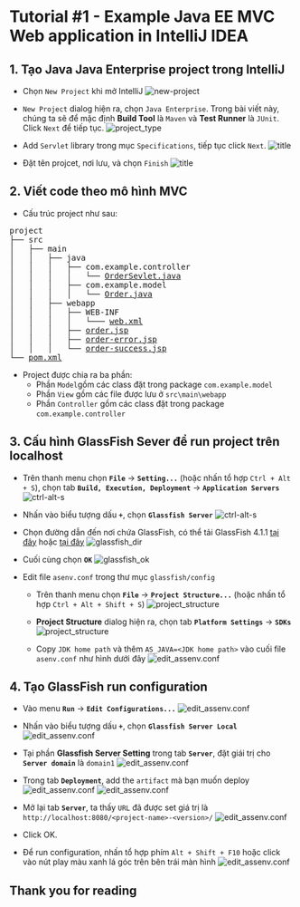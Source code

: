 # Tutorial #1 - Example Java EE MVC Web application in IntelliJ IDEA



## 1. Tạo Java Java Enterprise project trong IntelliJ

- Chọn `New Project` khi mở IntelliJ
![new-project](img/tut-1/00_welcome-popup.png) 

- `New Project` dialog hiện ra, chọn `Java Enterprise`. Trong bài viết này, chúng ta sẽ để mặc định **Build Tool** là `Maven` và **Test Runner** là `JUnit`. Click `Next` để tiếp tục.
![project_type](img/tut-1/01_project_type.png)

- Add `Servlet` library trong mục `Specifications`, tiếp tục click `Next`.
![title](img/tut-1/02_add_library.png)

- Đặt tên projcet, nơi lưu, và chọn `Finish`
![title](img/tut-1/03_set_project_name.png)

## 2. Viết code theo mô hình MVC

- Cấu trúc project như sau:

<pre>
project
├── src
│   ├── main
│   │   ├── java
│   │   │   ├── com.example.controller
│   │   │   │   └── <a href="./resource/tut-1/src/main/java/com.example.controller/OrderSevlet.java" target="_blank">OrderSevlet.java</a>
│   │   │   ├── com.example.model
│   │   │   │   └── <a href="./resource/tut-1/src/main/java/com.example.model/Order.java" target="_blank">Order.java</a>
│   │   ├── webapp
│   │   │   ├── WEB-INF
│   │   │   │   └─── <a href="./resource/tut-1/src/main/webapp/WEB-INF/web.xml" target="_blank">web.xml</a>
│   │   │   ├── <a href="./resource/tut-1/src/main/webapp/order.jsp" target="_blank">order.jsp</a>
│   │   │   ├── <a href="./resource/tut-1/src/main/webapp/order-error.jsp" target="_blank">order-error.jsp</a>
│   │   │   └── <a href="./resource/tut-1/src/main/webapp/order-success.jsp" target="_blank">order-success.jsp</a>
└── <a href="./resource/tut-1/pom.xml" target="_blank">pom.xml</a>
</pre>

- Project được chia ra ba phần:
  - Phần `Model`gồm các class đặt trong package `com.example.model`
  - Phần `View` gồm các file được lưu ở `src\main\webapp`
  - Phần `Controller` gồm các class đặt trong package `com.example.controller`


## 3. Cấu hình GlassFish Sever để run project trên localhost

- Trên thanh menu chọn **`File`** -> **`Setting...`** (hoặc nhấn tổ hợp `Ctrl + Alt + S`), chọn tab **`Build, Execution, Deployment`** -> **`Application Servers`**
![ctrl-alt-s](img/tut-1/05_go_to_setting.png)

- Nhấn vào biểu tượng dấu **`+`**, chọn **`Glassfish Server`**
![ctrl-alt-s](img/tut-1/06_add_glassfish.png)

- Chọn đường dẫn đến nơi chứa GlassFish, có thể tải GlassFish 4.1.1 [tại đây][glass-fish-oracle] hoặc [tại đây][glass-fish-reup]
![glassfish_dir](img/tut-1/07-glassfish_dir.png)

- Cuối cùng chọn **`OK`**
![glassfish_ok](img/tut-1/08-glassfish_ok.png)

- Edit file `asenv.conf` trong thư mục `glassfish/config`
  - Trên thanh menu chọn **`File`** -> **`Project Structure...`** (hoặc nhấn tổ hợp `Ctrl + Alt + Shift + S`)
  ![project_structure](img/tut-1/09_project_structure.png)
  
  - **Project Structure** dialog hiện ra, chọn tab **`Platform Settings`** -> **`SDKs`**
  ![project_structure](img/tut-1/10_project_structure_sdks.png)

  - Copy `JDK home path` và thêm `AS_JAVA=<JDK home path>` vào cuối file `asenv.conf` như hình dưới đây
  ![edit_assenv.conf](img/tut-1/11_edit_assenv.conf.png)

## 4. Tạo GlassFish run configuration


- Vào menu **`Run`** -> **`Edit Configurations...`** 
![edit_assenv.conf](img/tut-1/12.png)

- Nhấn vào biểu tượng dấu **`+`**, chọn **`Glassfish Server Local`**
![edit_assenv.conf](img/tut-1/13.png)

- Tại phần **Glassfish Server Setting** trong tab **`Server`**, đặt giái trị cho **`Server domain`** là `domain1`
![edit_assenv.conf](img/tut-1/14.png)

- Trong tab **`Deployment`**, add the `artifact` mà bạn muốn deploy
![edit_assenv.conf](img/tut-1/15.png)
![edit_assenv.conf](img/tut-1/16.png)

- Mở lại tab **`Server`**, ta thấy `URL` đã được set giá trị là `http://localhost:8080/<project-name>-<version>/`
![edit_assenv.conf](img/tut-1/17.png)

- Click OK.
- Để run configuration, nhấn tổ hợp phím `Alt + Shift + F10` hoặc click vào nút play màu xanh lá góc trên bên trái màn hình
![edit_assenv.conf](img/tut-1/18.png)

[glass-fish-oracle]: https://github.com/quockhanhtn/quockhanhtn/blob/master/img/vietnam_flag.png
[glass-fish-reup]: https://drive.google.com/file/d/1Hj21_zSOEDWbxMiRoZxaLSgqbzLlgipn/view?usp=sharing



## Thank you for reading